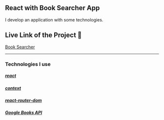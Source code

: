 ## React with Book Searcher App

I develop an application with some technologies.

## Live Link of the Project :rocket:

[Book Searcher](https://book-searcher-five.vercel.app/)

---

### Technologies I use

##### [react](https://reactjs.org/)

##### [context](https://reactjs.org/docs/context.html)

##### [react-router-dom](reactrouter.com)

##### [Google Books API](https://developers.google.com/books/docs/overview)

<!-- <p align="center">
<img src="./screenshot/movies.gif" alt="MPM GIF" />
</p> -->
